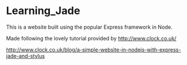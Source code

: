 # Learning_Jade

This is a website built using the popular Express framework in Node. 

Made following the lovely tutorial provided by http://www.clock.co.uk/

http://www.clock.co.uk/blog/a-simple-website-in-nodejs-with-express-jade-and-stylus

